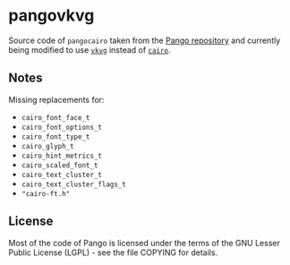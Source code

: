 # pangovkvg

Source code of `pangocairo` taken from the [Pango repository](https://gitlab.gnome.org/GNOME/pango) and currently being modified to use [`vkvg`](https://github.com/jpbruyere/vkvg) instead of [`cairo`](https://github.com/freedesktop/cairo).

## Notes

Missing replacements for:

* `cairo_font_face_t`
* `cairo_font_options_t`
* `cairo_font_type_t`
* `cairo_glyph_t`
* `cairo_hint_metrics_t`
* `cairo_scaled_font_t`
* `cairo_text_cluster_t`
* `cairo_text_cluster_flags_t`
* `"cairo-ft.h"`

## License

Most of the code of Pango is licensed under the terms of the GNU Lesser Public License (LGPL) - see the file COPYING for details.
